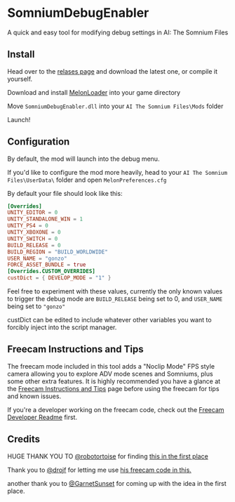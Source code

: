 # SomniumDebugEnabler
A quick and easy tool for modifying debug settings in AI: The Somnium Files

## Install
Head over to the [relases page](https://github.com/slavanomics/SomniumDebugEnabler/releases) and download the latest one, or compile it yourself.

Download and install [MelonLoader](https://melonwiki.xyz/#/?id=requirements) into your game directory

Move `SomniumDebugEnabler.dll` into your `AI The Somnium Files\Mods` folder

Launch!

## Configuration

By default, the mod will launch into the debug menu.

If you'd like to configure the mod more heavily, head to your `AI The Somnium Files\UserData\` folder and open `MelonPreferences.cfg`

By default your file should look like this:
```TOML
[Overrides]
UNITY_EDITOR = 0
UNITY_STANDALONE_WIN = 1
UNITY_PS4 = 0
UNITY_XBOXONE = 0
UNITY_SWITCH = 0
BUILD_RELEASE = 0
BUILD_REGION = "BUILD_WORLDWIDE"
USER_NAME = "gonzo"
FORCE_ASSET_BUNDLE = true
[Overrides.CUSTOM_OVERRIDES]
custDict = { DEVELOP_MODE = "1" }
```

Feel free to experiment with these values, currently the only known values to trigger the debug mode are `BUILD_RELEASE` being set to 0, and `USER_NAME` being set to `"gonzo"`

custDict can be edited to include whatever other variables you want to forcibly inject into the script manager.

## Freecam Instructions and Tips

The freecam mode included in this tool adds a "Noclip Mode" FPS style camera allowing you to explore ADV mode scenes and Somniums, plus some other extra features. It is highly recommended you have a glance at the [Freecam Instructions and Tips](docs/freecam-readme.md) page before using the freecam for tips and known issues.

If you're a developer working on the freecam code, check out the [Freecam Developer Readme](docs/freecam-developer-readme.md) first.

## Credits

HUGE THANK YOU TO [@robotortoise](https://github.com/robotortoise) for finding [this in the first place](https://www.reddit.com/r/aithesomniumfiles/comments/sltzx1/i_have_discovered_a_fully_functional_debug_mode/)

Thank you to [@drojf](https://github.com/drojf) for letting me use [his freecam code in this.](https://github.com/drojf/ai_somnium_fps_camera)

another thank you to [@GarnetSunset](https://github.com/GarnetSunset) for coming up with the idea in the first place.
